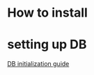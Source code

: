 # How to install

# setting up DB

[DB initialization guide](https://github.com/DPS0340/DPSBot/blob/master/db-init/README.md)
